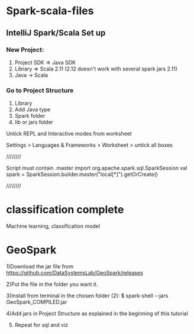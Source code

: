 # Spark-scala-files
## IntelliJ Spark/Scala Set up

### New Project:
1) Project SDK => Java SDK
2) Library => Scala 2.11 (2.12 doesn't work with several spark jars 2.11)
3) Java -> Scala

### Go to Project Structure
1) Library 
2) Add Java type
3) Spark folder
4) lib or jars folder

Untick REPL and Interactive modes from worksheet

Settings > Languages & Frameworks > Worksheet > untick all boxes

////////

Script must contain .master
import org.apache.spark.sql.SparkSession
val spark = SparkSession.builder.master("local[*]").getOrCreate()

////////

# classification complete

Machine learning, classification model

# GeoSpark

1)Download the jar file from https://github.com/DataSystemsLab/GeoSpark/releases

2)Put the file in the folder you want it.

3)Install from terminal in the chosen folder (2): $ spark-shell --jars GeoSpark_COMPILED.jar

4)Add jars in Project Structure as explained in the beginning of this tutorial

5) Repeat for sql and viz
